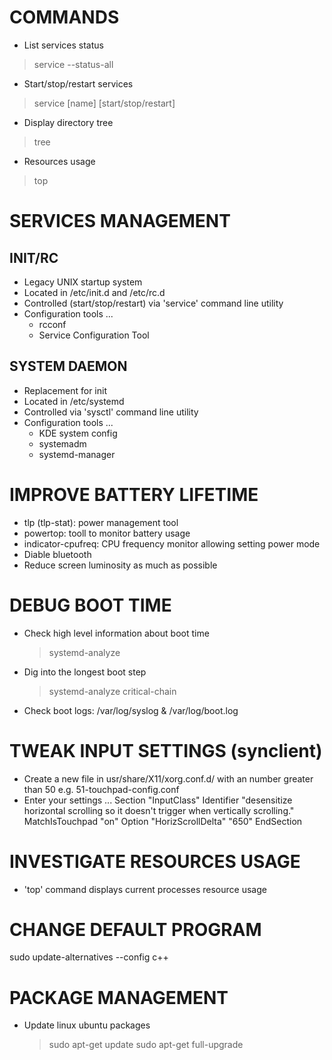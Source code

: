 # COMMANDS

- List services status
> service --status-all

- Start/stop/restart services
> service [name] [start/stop/restart]

- Display directory tree
> tree

- Resources usage
> top

# SERVICES MANAGEMENT

## INIT/RC

- Legacy UNIX startup system
- Located in /etc/init.d and /etc/rc.d
- Controlled (start/stop/restart) via 'service' command line utility 
- Configuration tools ...
    - rcconf
    - Service Configuration Tool

## SYSTEM DAEMON

- Replacement for init 
- Located in /etc/systemd
- Controlled via 'sysctl' command line utility
- Configuration tools ...
    - KDE system config
    - systemadm
    - systemd-manager

# IMPROVE BATTERY LIFETIME

- tlp (tlp-stat): power management tool
- powertop: tooll to monitor battery usage
- indicator-cpufreq: CPU frequency monitor allowing setting power mode
- Diable bluetooth
- Reduce screen luminosity as much as possible

# DEBUG BOOT TIME

- Check high level information about boot time
    > systemd-analyze
- Dig into the longest boot step
    > systemd-analyze critical-chain
- Check boot logs: /var/log/syslog & /var/log/boot.log

# TWEAK INPUT SETTINGS (synclient)

- Create a new file in usr/share/X11/xorg.conf.d/ with an number greater than 50 e.g. 51-touchpad-config.conf
- Enter your settings ...
    Section "InputClass"
        Identifier "desensitize horizontal scrolling so it doesn't trigger when vertically scrolling."
        MatchIsTouchpad "on"
        Option "HorizScrollDelta" "650"
    EndSection

# INVESTIGATE RESOURCES USAGE

- 'top' command displays current processes resource usage

# CHANGE DEFAULT PROGRAM

sudo update-alternatives --config c++

# PACKAGE MANAGEMENT

- Update linux ubuntu packages
    > sudo apt-get update
    > sudo apt-get full-upgrade
